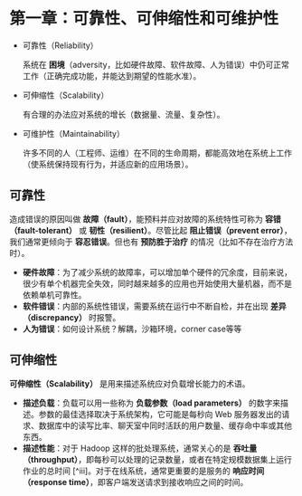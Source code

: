 # 第一章：可靠性、可伸缩性和可维护性

*   可靠性（Reliability）

    系统在 **困境**（adversity，比如硬件故障、软件故障、人为错误）中仍可正常工作（正确完成功能，并能达到期望的性能水准）。
*   可伸缩性（Scalability）

    有合理的办法应对系统的增长（数据量、流量、复杂性）。
*   可维护性（Maintainability）

    许多不同的人（工程师、运维）在不同的生命周期，都能高效地在系统上工作（使系统保持现有行为，并适应新的应用场景）。

## 可靠性

造成错误的原因叫做 **故障（fault）**，能预料并应对故障的系统特性可称为 **容错（fault-tolerant）** 或 **韧性（resilient）**。尽管比起 **阻止错误（prevent error）**，我们通常更倾向于 **容忍错误**。但也有 **预防胜于治疗** 的情况（比如不存在治疗方法时）。

* **硬件故障**：为了减少系统的故障率，可以增加单个硬件的冗余度，目前来说，很少有单个机器完全失效，同时越来越多的应用也开始使用大量机器，而不是依赖单机可靠性。
* **软件错误**：内部的系统性错误，需要系统在运行中不断自检，并在出现 **差异（discrepancy）** 时报警。
* **人为错误**：如何设计系统？解耦，沙箱环境，corner case等等

## 可伸缩性 <a href="#ying-jian-gu-zhang" id="ying-jian-gu-zhang"></a>

**可伸缩性（Scalability）** 是用来描述系统应对负载增长能力的术语。

* **描述负载**：负载可以用一些称为 **负载参数（load parameters）** 的数字来描述。参数的最佳选择取决于系统架构，它可能是每秒向 Web 服务器发出的请求、数据库中的读写比率、聊天室中同时活跃的用户数量、缓存命中率或其他东西。
* **描述性能**：对于 Hadoop 这样的批处理系统，通常关心的是 **吞吐量（throughput）**，即每秒可以处理的记录数量，或者在特定规模数据集上运行作业的总时间 \[^iii]。对于在线系统，通常更重要的是服务的 **响应时间（response time）**，即客户端发送请求到接收响应之间的时间。
